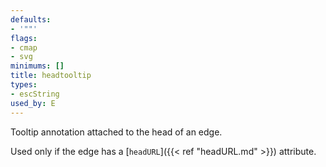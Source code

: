 ```yaml
---
defaults:
- '""'
flags:
- cmap
- svg
minimums: []
title: headtooltip
types:
- escString
used_by: E
---
```

Tooltip annotation attached to the head of an edge.

Used only if the edge has a [`headURL`]({{< ref "headURL.md" >}}) attribute.
